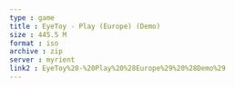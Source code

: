 ```yaml
---
type : game
title : EyeToy - Play (Europe) (Demo)
size : 445.5 M
format : iso
archive : zip
server : myrient
link2 : EyeToy%20-%20Play%20%28Europe%29%20%28Demo%29
---
```

